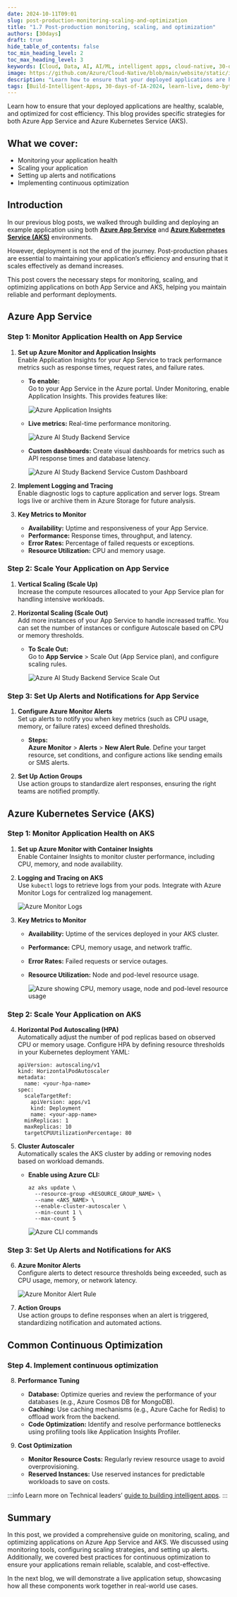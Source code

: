 ```yaml
---
date: 2024-10-11T09:01
slug: post-production-monitoring-scaling-and-optimization
title: "1.7 Post-production monitoring, scaling, and optimization"
authors: [30days]
draft: true
hide_table_of_contents: false
toc_min_heading_level: 2
toc_max_heading_level: 3
keywords: [Cloud, Data, AI, AI/ML, intelligent apps, cloud-native, 30-days-2024, 30-days, enterprise apps, digital experiences, app modernization, serverless, ai apps]
image: https://github.com/Azure/Cloud-Native/blob/main/website/static/img/ogImage.png
description: "Learn how to ensure that your deployed applications are healthy, scalable, and optimized for cost efficiency. This blog provides specific strategies for both Azure App Service and Azure Kubernetes Service (AKS)." 
tags: [Build-Intelligent-Apps, 30-days-of-IA-2024, learn-live, demo-bytes, community-gallery, azure-kubernetes-service, azure-functions, azure-openai, azure-container-apps, azure-cosmos-db, github-copilot, github-codespaces, github-actions]
---
```


<head> 
  <meta property="og:url" content="https://azure.github.io/cloud-native/post-production-monitoring-scaling-and-optimization"/>
  <meta property="og:type" content="website"/>
  <meta property="og:title" content="**Build Intelligent Apps | AI Apps on Azure"/>
  <meta property="og:description" content="Learn how to ensure that your deployed applications are healthy, scalable, and optimized for cost efficiency. This blog provides specific strategies for both Azure App Service and Azure Kubernetes Service (AKS)."/>
  <meta property="og:image" content="https://github.com/Azure/Cloud-Native/blob/main/website/static/img/ogImage.png"/>
  <meta name="twitter:url" content="https://azure.github.io/Cloud-Native/post-production-monitoring-scaling-and-optimization" />
  <meta name="twitter:title" content="**Build Intelligent Apps | AI Apps on Azure" />
  <meta name="twitter:description" content="Learn how to ensure that your deployed applications are healthy, scalable, and optimized for cost efficiency. This blog provides specific strategies for both Azure App Service and Azure Kubernetes Service (AKS)." />
  <meta name="twitter:image" content="https://azure.github.io/Cloud-Native/img/ogImage.png" />
  <meta name="twitter:card" content="summary_large_image" />
  <meta name="twitter:creator" content="@devanshidiaries" />
  <link rel="canonical" href="https://azure.github.io/Cloud-Native/30-days-of-ia-2024/post-production-monitoring-scaling-and-optimization" />
</head>

<!-- End METADATA -->

Learn how to ensure that your deployed applications are healthy, scalable, and optimized for cost efficiency. This blog provides specific strategies for both Azure App Service and Azure Kubernetes Service (AKS).

## What we cover:

- Monitoring your application health
- Scaling your application
- Setting up alerts and notifications
- Implementing continuous optimization

## Introduction

In our previous blog posts, we walked through building and deploying an example application using both **[Azure App Service](https://learn.microsoft.com/azure/app-service/?ocid=biafy25h1_30daysofia_webpage_azuremktg)** and **[Azure Kubernetes Service (AKS)](https://learn.microsoft.com/azure/aks/what-is-aks?ocid=biafy25h1_30daysofia_webpage_azuremktg)** environments.

However, deployment is not the end of the journey. Post-production phases are essential to maintaining your application’s efficiency and ensuring that it scales effectively as demand increases.

This post covers the necessary steps for monitoring, scaling, and optimizing applications on both App Service and AKS, helping you maintain reliable and performant deployments.

## Azure App Service

### Step 1: Monitor Application Health on App Service

1. **Set up Azure Monitor and Application Insights**  
    Enable Application Insights for your App Service to track performance metrics such as response times, request rates, and failure rates.
    
    - **To enable:**  
        Go to your App Service in the Azure portal. Under Monitoring, enable Application Insights. This provides features like:

        ![Azure Application Insights](../../static/img/30-days-of-ia-2024/blogs/2024-10-11/1-7-1v2.png)

    - **Live metrics:**
        Real-time performance monitoring.

        ![Azure AI Study Backend Service](../../static/img/30-days-of-ia-2024/blogs/2024-10-11/1-7-2v2.png)

    - **Custom dashboards:** Create visual dashboards for metrics such as API response times and database latency.

        ![Azure AI Study Backend Service Custom Dashboard](../../static/img/30-days-of-ia-2024/blogs/2024-10-11/1-7-3v2.png)

2. **Implement Logging and Tracing**  
    Enable diagnostic logs to capture application and server logs. Stream logs live or archive them in Azure Storage for future analysis.

3. **Key Metrics to Monitor**
    - **Availability:** Uptime and responsiveness of your App Service.
    - **Performance:** Response times, throughput, and latency.
    - **Error Rates:** Percentage of failed requests or exceptions.
    - **Resource Utilization:** CPU and memory usage.

### Step 2: Scale Your Application on App Service

1. **Vertical Scaling (Scale Up)**  
Increase the compute resources allocated to your App Service plan for handling intensive workloads.

2. **Horizontal Scaling (Scale Out)**  
Add more instances of your App Service to handle increased traffic. You can set the number of instances or configure Autoscale based on CPU or memory thresholds.

    - **To Scale Out:**  
    Go to **App Service** > Scale Out (App Service plan), and configure scaling rules.

      ![Azure AI Study Backend Service Scale Out](../../static/img/30-days-of-ia-2024/blogs/2024-10-11/1-7-4v2.png)

### Step 3: Set Up Alerts and Notifications for App Service

1. **Configure Azure Monitor Alerts**   
Set up alerts to notify you when key metrics (such as CPU usage, memory, or failure rates) exceed defined thresholds.

    - **Steps:**  
**Azure Monitor** > **Alerts** > **New Alert Rule**. Define your target resource, set conditions, and configure actions like sending emails or SMS alerts.

2. **Set Up Action Groups**  
Use action groups to standardize alert responses, ensuring the right teams are notified promptly.

## Azure Kubernetes Service (AKS)

### Step 1: Monitor Application Health on AKS

1. **Set up Azure Monitor with Container Insights**  
Enable Container Insights to monitor cluster performance, including CPU, memory, and node availability.  

2. **Logging and Tracing on AKS**  
Use `kubectl` logs to retrieve logs from your pods. Integrate with Azure Monitor Logs for centralized log management.

    ![Azure Monitor Logs](../../static/img/30-days-of-ia-2024/blogs/2024-10-11/1-7-5v2.png)

3. **Key Metrics to Monitor**
    - **Availability:** Uptime of the services deployed in your AKS cluster.  
    - **Performance:** CPU, memory usage, and network traffic.
    - **Error Rates:** Failed requests or service outages.
    - **Resource Utilization:** Node and pod-level resource usage.

      ![Azure showing CPU, memory usage, node and pod-level resource usage](../../static/img/30-days-of-ia-2024/blogs/2024-10-11/1-7-6v2.png)

### Step 2: Scale Your Application on AKS

4. **Horizontal Pod Autoscaling (HPA)**  
Automatically adjust the number of pod replicas based on observed CPU or memory usage. Configure HPA by defining resource thresholds in your Kubernetes deployment YAML:

    ```
    apiVersion: autoscaling/v1
    kind: HorizontalPodAutoscaler
    metadata:
      name: <your-hpa-name>
    spec:
      scaleTargetRef:
        apiVersion: apps/v1
        kind: Deployment
        name: <your-app-name>
      minReplicas: 1
      maxReplicas: 10
      targetCPUUtilizationPercentage: 80
    ```
  
5. **Cluster Autoscaler**  
Automatically scales the AKS cluster by adding or removing nodes based on workload demands.
    - **Enable using Azure CLI:**

      ```
      az aks update \
        --resource-group <RESOURCE_GROUP_NAME> \
        --name <AKS_NAME> \
        --enable-cluster-autoscaler \
        --min-count 1 \
        --max-count 5
      ```

      ![Azure CLI commands](../../static/img/30-days-of-ia-2024/blogs/2024-10-11/1-7-7v2.png)

### Step 3: Set Up Alerts and Notifications for AKS

6. **Azure Monitor Alerts**  
Configure alerts to detect resource thresholds being exceeded, such as CPU usage, memory, or network latency.

    ![Azure Monitor Alert Rule](../../static/img/30-days-of-ia-2024/blogs/2024-10-11/1-7-8v2.png)

7. **Action Groups**  
Use action groups to define responses when an alert is triggered, standardizing notification and automated actions.

## Common Continuous Optimization

### Step 4. Implement continuous optimization

8. **Performance Tuning**
    - **Database:** Optimize queries and review the performance of your databases (e.g., Azure Cosmos DB for MongoDB).
    - **Caching:** Use caching mechanisms (e.g., Azure Cache for Redis) to offload work from the backend.
    - **Code Optimization:** Identify and resolve performance bottlenecks using profiling tools like Application Insights Profiler.

9. **Cost Optimization**
    - **Monitor Resource Costs:** Regularly review resource usage to avoid overprovisioning.
    - **Reserved Instances:** Use reserved instances for predictable workloads to save on costs.

:::info
Learn more on Technical leaders’ [guide to building intelligent apps](https://aka.ms/AAI_TDMApps_Plan?ocid=biafy25h1_30daysofia_webpage_azuremktg).
:::

## Summary

In this post, we provided a comprehensive guide on monitoring, scaling, and optimizing applications on Azure App Service and AKS. We discussed using monitoring tools, configuring scaling strategies, and setting up alerts. Additionally, we covered best practices for continuous optimization to ensure your applications remain reliable, scalable, and cost-effective.

In the next blog, we will demonstrate a live application setup, showcasing how all these components work together in real-world use cases.
